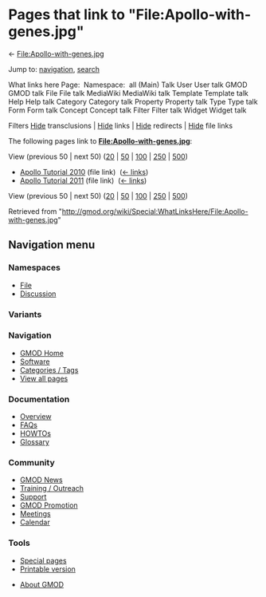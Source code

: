 <div id="mw-page-base" class="noprint">

</div>

<div id="mw-head-base" class="noprint">

</div>

<div id="content" class="mw-body" role="main">

<span id="top"></span>

<div id="mw-js-message" style="display:none;">

</div>



# <span dir="auto">Pages that link to "File:Apollo-with-genes.jpg"</span>

<div id="bodyContent">

<div id="contentSub">

←
[File:Apollo-with-genes.jpg](/wiki/File:Apollo-with-genes.jpg "File:Apollo-with-genes.jpg")

</div>

<div id="jump-to-nav" class="mw-jump">

Jump to: [navigation](#mw-navigation), [search](#p-search)

</div>

<div id="mw-content-text">

What links here Page:  Namespace:  all (Main) Talk User User talk GMOD
GMOD talk File File talk MediaWiki MediaWiki talk Template Template talk
Help Help talk Category Category talk Property Property talk Type Type
talk Form Form talk Concept Concept talk Filter Filter talk Widget
Widget talk

Filters
[Hide](/mediawiki/index.php?title=Special:WhatLinksHere/File:Apollo-with-genes.jpg&hidetrans=1 "Special:WhatLinksHere/File:Apollo-with-genes.jpg")
transclusions \|
[Hide](/mediawiki/index.php?title=Special:WhatLinksHere/File:Apollo-with-genes.jpg&hidelinks=1 "Special:WhatLinksHere/File:Apollo-with-genes.jpg")
links \|
[Hide](/mediawiki/index.php?title=Special:WhatLinksHere/File:Apollo-with-genes.jpg&hideredirs=1 "Special:WhatLinksHere/File:Apollo-with-genes.jpg")
redirects \|
[Hide](/mediawiki/index.php?title=Special:WhatLinksHere/File:Apollo-with-genes.jpg&hideimages=1 "Special:WhatLinksHere/File:Apollo-with-genes.jpg")
file links

The following pages link to
**[File:Apollo-with-genes.jpg](/wiki/File:Apollo-with-genes.jpg "File:Apollo-with-genes.jpg")**:

View (previous 50 \| next 50)
([20](/mediawiki/index.php?title=Special:WhatLinksHere/File:Apollo-with-genes.jpg&limit=20 "Special:WhatLinksHere/File:Apollo-with-genes.jpg")
\|
[50](/mediawiki/index.php?title=Special:WhatLinksHere/File:Apollo-with-genes.jpg&limit=50 "Special:WhatLinksHere/File:Apollo-with-genes.jpg")
\|
[100](/mediawiki/index.php?title=Special:WhatLinksHere/File:Apollo-with-genes.jpg&limit=100 "Special:WhatLinksHere/File:Apollo-with-genes.jpg")
\|
[250](/mediawiki/index.php?title=Special:WhatLinksHere/File:Apollo-with-genes.jpg&limit=250 "Special:WhatLinksHere/File:Apollo-with-genes.jpg")
\|
[500](/mediawiki/index.php?title=Special:WhatLinksHere/File:Apollo-with-genes.jpg&limit=500 "Special:WhatLinksHere/File:Apollo-with-genes.jpg"))

- [Apollo Tutorial
  2010](/wiki/Apollo_Tutorial_2010 "Apollo Tutorial 2010") (file link) ‎
  <span class="mw-whatlinkshere-tools">([←
  links](/mediawiki/index.php?title=Special:WhatLinksHere&target=Apollo+Tutorial+2010 "Special:WhatLinksHere"))</span>
- [Apollo Tutorial
  2011](/wiki/Apollo_Tutorial_2011 "Apollo Tutorial 2011") (file link) ‎
  <span class="mw-whatlinkshere-tools">([←
  links](/mediawiki/index.php?title=Special:WhatLinksHere&target=Apollo+Tutorial+2011 "Special:WhatLinksHere"))</span>

View (previous 50 \| next 50)
([20](/mediawiki/index.php?title=Special:WhatLinksHere/File:Apollo-with-genes.jpg&limit=20 "Special:WhatLinksHere/File:Apollo-with-genes.jpg")
\|
[50](/mediawiki/index.php?title=Special:WhatLinksHere/File:Apollo-with-genes.jpg&limit=50 "Special:WhatLinksHere/File:Apollo-with-genes.jpg")
\|
[100](/mediawiki/index.php?title=Special:WhatLinksHere/File:Apollo-with-genes.jpg&limit=100 "Special:WhatLinksHere/File:Apollo-with-genes.jpg")
\|
[250](/mediawiki/index.php?title=Special:WhatLinksHere/File:Apollo-with-genes.jpg&limit=250 "Special:WhatLinksHere/File:Apollo-with-genes.jpg")
\|
[500](/mediawiki/index.php?title=Special:WhatLinksHere/File:Apollo-with-genes.jpg&limit=500 "Special:WhatLinksHere/File:Apollo-with-genes.jpg"))

</div>

<div class="printfooter">

Retrieved from
"<http://gmod.org/wiki/Special:WhatLinksHere/File:Apollo-with-genes.jpg>"

</div>

<div id="catlinks" class="catlinks catlinks-allhidden">

</div>

<div class="visualClear">

</div>

</div>

</div>

<div id="mw-navigation">

## Navigation menu

<div id="mw-head">



<div id="left-navigation">

<div id="p-namespaces" class="vectorTabs" role="navigation"
aria-labelledby="p-namespaces-label">

### Namespaces

- <span id="ca-nstab-image"><a href="/wiki/File:Apollo-with-genes.jpg" accesskey="c"
  title="View the file page [c]">File</a></span>
- <span id="ca-talk"><a
  href="/mediawiki/index.php?title=File_talk:Apollo-with-genes.jpg&amp;action=edit&amp;redlink=1"
  accesskey="t"
  title="Discussion about the content page [t]">Discussion</a></span>

</div>

<div id="p-variants" class="vectorMenu emptyPortlet" role="navigation"
aria-labelledby="p-variants-label">

### 

### Variants[](#)

<div class="menu">

</div>

</div>

</div>

<div id="right-navigation">





</div>



</div>

</div>

</div>

<div id="mw-panel">

<div id="p-logo" role="banner">

<a href="/wiki/Main_Page"
style="background-image: url(http://gmod.org/images/GMOD-cogs.png);"
title="Visit the main page"></a>

</div>

<div id="p-Navigation" class="portal" role="navigation"
aria-labelledby="p-Navigation-label">

### Navigation

<div class="body">

- <span id="n-GMOD-Home">[GMOD Home](/wiki/Main_Page)</span>
- <span id="n-Software">[Software](/wiki/GMOD_Components)</span>
- <span id="n-Categories-.2F-Tags">[Categories /
  Tags](/wiki/Categories)</span>
- <span id="n-View-all-pages">[View all
  pages](/wiki/Special:AllPages)</span>

</div>

</div>

<div id="p-Documentation" class="portal" role="navigation"
aria-labelledby="p-Documentation-label">

### Documentation

<div class="body">

- <span id="n-Overview">[Overview](/wiki/Overview)</span>
- <span id="n-FAQs">[FAQs](/wiki/Category:FAQ)</span>
- <span id="n-HOWTOs">[HOWTOs](/wiki/Category:HOWTO)</span>
- <span id="n-Glossary">[Glossary](/wiki/Glossary)</span>

</div>

</div>

<div id="p-Community" class="portal" role="navigation"
aria-labelledby="p-Community-label">

### Community

<div class="body">

- <span id="n-GMOD-News">[GMOD News](/wiki/GMOD_News)</span>
- <span id="n-Training-.2F-Outreach">[Training /
  Outreach](/wiki/Training_and_Outreach)</span>
- <span id="n-Support">[Support](/wiki/Support)</span>
- <span id="n-GMOD-Promotion">[GMOD
  Promotion](/wiki/GMOD_Promotion)</span>
- <span id="n-Meetings">[Meetings](/wiki/Meetings)</span>
- <span id="n-Calendar">[Calendar](/wiki/Calendar)</span>

</div>

</div>

<div id="p-tb" class="portal" role="navigation"
aria-labelledby="p-tb-label">

### Tools

<div class="body">

- <span id="t-specialpages"><a href="/wiki/Special:SpecialPages" accesskey="q"
  title="A list of all special pages [q]">Special pages</a></span>
- <span id="t-print"><a
  href="/mediawiki/index.php?title=Special:WhatLinksHere/File:Apollo-with-genes.jpg&amp;printable=yes"
  rel="alternate" accesskey="p"
  title="Printable version of this page [p]">Printable version</a></span>

</div>

</div>

</div>

</div>

<div id="footer" role="contentinfo">

- <span id="footer-places-about">[About
  GMOD](/wiki/GMOD:About "GMOD:About")</span>

<!-- -->






</div>
